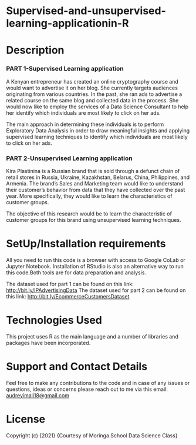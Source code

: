 # Supervised-and-unsupervised-learning-applicationin-R
# Description

### PART 1-Supervised Learning application
A Kenyan entrepreneur has created an online cryptography course and would want to advertise it on her blog. She currently targets audiences originating from various countries. In the past, she ran ads to advertise a related course on the same blog and collected data in the process. She would now like to employ the services of a Data Science Consultant to help her identify which individuals are most likely to click on her ads.

The main approach in determining these individuals is to perform Exploratory Data Analysis in order to draw meaningful insights and applying supervised learning techniques to identify which individuals are most likely to click on her ads.

### PART 2-Unsupervised Learning application
Kira Plastinina is a Russian brand that is sold through a defunct chain of retail stores in Russia, Ukraine, Kazakhstan, Belarus, China, Philippines, and Armenia. The brand’s Sales and Marketing team would like to understand their customer’s behavior from data that they have collected over the past year. More specifically, they would like to learn the characteristics of customer groups.

The objective of this research would be to learn the characteristic of customer groups for this brand using unsupervised learning techniques.


# SetUp/Installation requirements
All you need to run this code is a browser with access to Google CoLab or Jupyter Notebook. Installation of RStudio is also an alternative way to run this code.Both tools are for data preparation and analysis.

The dataset used for part 1 can be found on this link: http://bit.ly/IPAdvertisingData
The dataset used for part 2 can be found on this link: http://bit.ly/EcommerceCustomersDataset

# Technologies Used
This project uses R as the main language and a number of libraries and packages have been incorporated.

# Support and Contact Details
Feel free to make any contributions to the code and in case of any issues or questions, ideas or concerns please reach out to me via this email: audreyimali18@gmail.com

# License
Copyright (c) {2021} {Courtesy of Moringa School Data Science Class}
